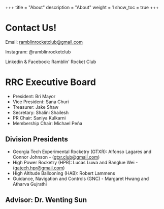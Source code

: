 +++
title = "About"
description = "About"
weight = 1
show_toc = true
+++

# Contact Us!

Email: ramblinrocketclub@gmail.com

Instagram: @ramblinrocketclub

Linkedin & Facebook: Ramblin' Rocket Club

# RRC Executive Board

- President: Bri Mayor
- Vice President: Sana Churi
- Treasurer: Jake Shaw
- Secretary: Shalini Shailesh
- PR Chair: Saniya Kulkarni
- Membership Chair: Michael Peña

## Division Presidents
- Georgia Tech Experimental Rocketry (GTXR): Alfonso Lagares and Connor Johnson - (gtxr.club@gmail.com)
- High Power Rocketry (HPR): Lucas Luwa and Banglue Wei - (gatech.hpr@gmail.com)
- High Altitude Ballooning (HAB): Robert Lammens
- Guidance, Navigation and Controls (GNC) - Margaret Hwang and Atharva Gujrathi

## Advisor: Dr. Wenting Sun
